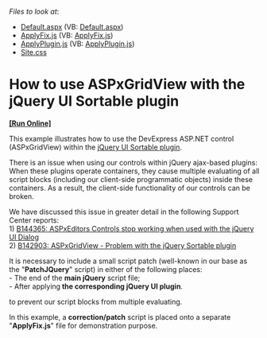 <!-- default file list -->
*Files to look at*:

* [Default.aspx](./CS/WebSite/Default.aspx) (VB: [Default.aspx](./VB/WebSite/Default.aspx))
* [ApplyFix.js](./CS/WebSite/Scripts/ApplyFix.js) (VB: [ApplyFix.js](./VB/WebSite/Scripts/ApplyFix.js))
* [ApplyPlugin.js](./CS/WebSite/Scripts/ApplyPlugin.js) (VB: [ApplyPlugin.js](./VB/WebSite/Scripts/ApplyPlugin.js))
* [Site.css](./CS/WebSite/Styles/Site.css)
<!-- default file list end -->
# How to use ASPxGridView with the jQuery UI Sortable plugin
<!-- run online -->
**[[Run Online]](https://codecentral.devexpress.com/e3836/)**
<!-- run online end -->


<p>This example illustrates how to use the DevExpress ASP.NET control (ASPxGridView) within the <a href="http://jqueryui.com/demos/sortable/"><u>jQuery UI Sortable plugin</u></a>.</p><p>There is an issue when using our controls within jQuery ajax-based plugins:<br />
When these plugins operate containers, they cause multiple evaluating of all script blocks (including our client-side programmatic objects) inside these containers. As a result, the client-side functionality of our controls can be broken.</p><p>We have discussed this issue in greater detail in the following Support Center reports:<br />
1) <a href="https://www.devexpress.com/Support/Center/p/B144365">B144365: ASPxEditors Controls stop working when used with the jQuery UI Dialog</a><br />
2) <a href="https://www.devexpress.com/Support/Center/p/B142903">B142903: ASPxGridView - Problem with the jQuery Sortable plugin</a></p><p>It is necessary to include a small script patch (well-known in our base as the "<strong>PatchJQuery</strong>" script) in either of the following places:<br />
- The end of the <strong>main jQuery</strong> script file;<br />
- After applying<strong> the corresponding jQuery UI plugin</strong>.</p><p>to prevent our script blocks from multiple evaluating.</p><p>In this example, a <strong>correction/patch</strong> script is placed onto a separate "<strong>ApplyFix.js</strong>" file for demonstration purpose.</p>

<br/>


